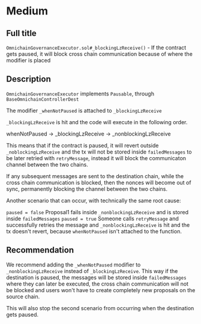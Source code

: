 # Medium

## Full title

`OmnichainGovernanceExecutor.sol#_blockingLzReceive()` - If the contract gets paused, it will block cross chain communication because of where the modifier is placed

## Description
`OmnichainGovernanceExecutor` implements `Pausable`, through `BaseOmnichainControllerDest`

The modifier `_whenNotPaused` is attached to `_blockingLzReceive`

`_blockingLzReceive` is hit and the code will execute in the following order.

whenNotPaused -> _blockingLzReceive -> _nonblockingLzReceive

This means that if the contract is paused, it will revert outside `_noblockingLzReceive` and the tx will not be stored inside `failedMessages` to be later retried with `retryMessage`, instead it will block the communicaton channel between the two chains.

If any subsequent messages are sent to the destination chain, while the cross chain communication is blocked, then the nonces will become out of sync, permanently blocking the channel between the two chains.

Another scenario that can occur, with technically the same root cause:

`paused = false`
Proposal1 fails inside `_nonblockingLzReceive` and is stored inside `failedMessages`
`paused = true`
Someone calls `retryMessage` and successfully retries the message and `_nonblockingLzReceive` is hit and the tx doesn't revert, because `whenNotPaused` isn't attached to the function.
## Recommendation
We recommend adding the `_whenNotPaused` modifier to `_nonblockingLzReceive` instead of `_blockingLzReceive`. This way if the destination is paused, the messages will be stored inside `failedMessages` where they can later be executed, the cross chain communication will not be blocked and users won't have to create completely new proposals on the source chain.

This will also stop the second scenario from occurring when the destination gets paused.
